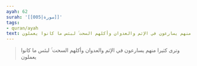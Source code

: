 ```yaml
---
ayah: 62
surah: '[[005|سورة]]'
tags:
- quran/ayah
text: وترى كثيرا منهم يسارعون في الإثم والعدوان وأكلهم السحت ۚ لبئس ما كانوا يعملون
---
```

> وترى كثيرا منهم يسارعون في الإثم والعدوان وأكلهم السحت ۚ لبئس ما كانوا يعملون
